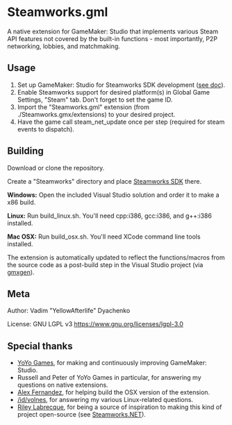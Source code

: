 # Steamworks.gml
A native extension for GameMaker: Studio that implements various Steam API features not covered by the built-in functions - most importantly, P2P networking, lobbies, and matchmaking.

## Usage

1. Set up GameMaker: Studio for Steamworks SDK development ([see doc](http://help.yoyogames.com/hc/en-us/articles/216754138-Using-The-Steamworks-SDK-With-GameMaker-Studio)).
2. Enable Steamworks support for desired platform(s) in Global Game Settings, "Steam" tab. Don't forget to set the game ID.
3. Import the "Steamworks.gml" extension (from ./Steamworks.gmx/extensions) to your desired project.
4. Have the game call steam_net_update once per step (required for steam events to dispatch).

## Building

Download or clone the repository.

Create a "Steamworks" directory and place [Steamworks SDK](https://partner.steamgames.com/) there.

**Windows:** Open the included Visual Studio solution and order it to make a x86 build.

**Linux:** Run build_linux.sh. You'll need cpp:i386, gcc:i386, and g++:i386 installed.

**Mac OSX:** Run build_osx.sh. You'll need XCode command line tools installed.

The extension is automatically updated to reflect the functions/macros from the source code as a post-build step in the Visual Studio project (via [gmxgen](https://bitbucket.org/yal_cc/gmxgen)).

## Meta
Author: Vadim "YellowAfterlife" Dyachenko

License: GNU LGPL v3 https://www.gnu.org/licenses/lgpl-3.0

## Special thanks

* [YoYo Games](http://yoyogames.com/), for making and continuously improving GameMaker: Studio.
* Russell and Peter of YoYo Games in particular, for answering my questions on native extensions.
* [Alex Fernandez](https://twitter.com/alexfislegend), for helping build the OSX version of the extension.
* [/id/volnes](http://steamcommunity.com/id/volnes/), for answering my various Linux-related questions.
* [Riley Labrecque](https://github.com/rlabrecque), for being a source of inspiration to making this kind of project open-source (see [Steamworks.NET](https://github.com/rlabrecque/Steamworks.NET)).
